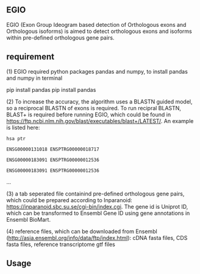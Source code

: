 ## EGIO

EGIO (Exon Group Ideogram based detection of Orthologous exons and Orthologous isoforms) is aimed to detect orthologous exons and isoforms within pre-defined orthologous gene pairs. 

## requirement
(1) EGIO required python packages pandas and numpy, to install pandas and numpy in terminal

  pip install pandas
  pip install pandas

(2) To increase the accuracy, the algorithm uses a BLASTN guided model, so a reciprocal BLASTN of exons is required. To run recipral BLASTN, BLAST+ is required before running EGIO, which could be found in https://ftp.ncbi.nlm.nih.gov/blast/executables/blast+/LATEST/. An example is listed here:

    hsa	ptr
  
    ENSG00000131018	ENSPTRG00000018717
  
    ENSG00000183091	ENSPTRG00000012536
  
    ENSG00000183091	ENSPTRG00000012536
  
  ...

  
(3) a tab seperated file containind pre-defined orthologous gene pairs, which could be prepared according to Inparanoid: https://inparanoid.sbc.su.se/cgi-bin/index.cgi. The gene id is Uniprot ID, which can be transformed to Ensembl Gene ID using gene annotations in Ensembl BioMart.

(4) reference files, which can be downloaded from Ensembl (http://asia.ensembl.org/info/data/ftp/index.html):
  cDNA fasta files,
  CDS fasta files,
  reference transcriptome gtf files
  
  
## Usage

